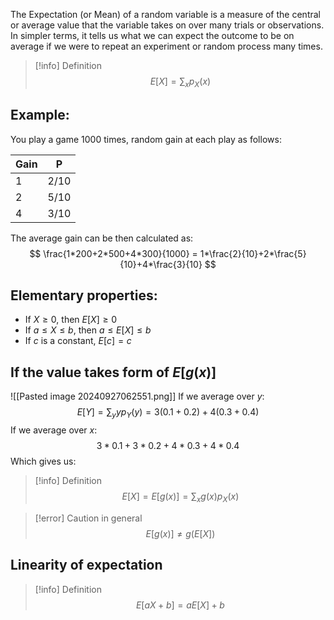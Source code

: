The Expectation (or Mean) of a random variable is a measure of the central or average value that the variable takes on over many trials or observations. In simpler terms, it tells us what we can expect the outcome to be on average if we were to repeat an experiment or random process many times.

>[!info]  Definition
>$$E[X]=\sum_xp_X(x)$$

## Example:
You play a game 1000 times, random gain at each play as follows:

| Gain | P    |
| ---- | ---- |
| 1    | 2/10 |
| 2    | 5/10 |
| 4    | 3/10 |
The average gain can be then calculated as:
$$
\frac{1*200+2*500+4*300}{1000} = 1*\frac{2}{10}+2*\frac{5}{10}+4*\frac{3}{10}
$$
## Elementary properties:
- If $X \geq 0$, then $E[X] \geq 0$ 
- If $a \leq X \leq b$, then $a\leq E[X] \leq b$ 
- If $c$ is a constant, $E[c] = c$
## If the value takes form of $E[g(x)]$
![[Pasted image 20240927062551.png]]
If we average over $y$:
$$
E[Y]=\sum_y
yp_Y(y)=3(0.1+0.2)+4(0.3+0.4)$$
If we average over $x$:
$$
3*0.1+3*0.2+4*0.3+4*0.4
$$
Which gives us:
>[!info]  Definition
>$$E[X]=E[g(x)]=\sum_xg(x)p_X(x)$$

>[!error]  Caution in general
>$$E[g(x)] \neq g(E[X])$$

## Linearity of expectation
>[!info]  Definition
>$$E[aX + b] = aE[X]+b$$
